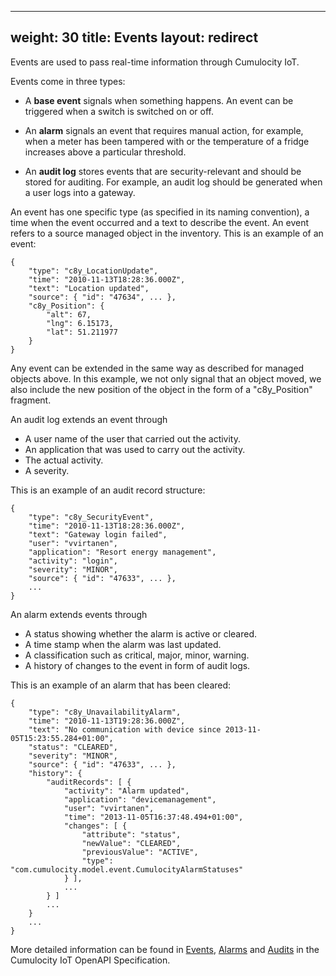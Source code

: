 
---
weight: 30
title: Events
layout: redirect
---

Events are used to pass real-time information through Cumulocity IoT.

Events come in three types:

-   A **base event** signals when something happens. An event can be triggered when a switch is switched on or off.

-   An **alarm** signals an event that requires manual action, for example, when a meter has been tampered with or the temperature of a fridge increases above a particular threshold.

-   An **audit log** stores events that are security-relevant and should be stored for auditing. For example, an audit log should be generated when a user logs into a gateway.

An event has one specific type (as specified in its naming convention), a time when the event occurred and a text to describe the event. An event refers to a source managed object in the inventory. This is an example of an event:

<pre><code class="json">{
	"type": "c8y_LocationUpdate",
	"time": "2010-11-13T18:28:36.000Z",
	"text": "Location updated",
	"source": { "id": "47634", ... },
	"c8y_Position": {
		"alt": 67,
		"lng": 6.15173,
		"lat": 51.211977
	}
}</code></pre>

Any event can be extended in the same way as described for managed objects above. In this example, we not only signal that an object moved, we also include the new position of the object in the form of a "c8y_Position" fragment.

An audit log extends an event through

-   A user name of the user that carried out the activity.
-   An application that was used to carry out the activity.
-   The actual activity.
-   A severity.

This is an example of an audit record structure:

<pre><code class="json">{
	"type": "c8y_SecurityEvent",
	"time": "2010-11-13T18:28:36.000Z",
	"text": "Gateway login failed",
	"user": "vvirtanen",
	"application": "Resort energy management",
	"activity": "login",
	"severity": "MINOR",
	"source": { "id": "47633", ... },
	...
}</code></pre>

An alarm extends events through

-   A status showing whether the alarm is active or cleared.
-   A time stamp when the alarm was last updated.
-   A classification such as critical, major, minor, warning.
-   A history of changes to the event in form of audit logs.

This is an example of an alarm that has been cleared:

<pre><code class="json">{
	"type": "c8y_UnavailabilityAlarm",
	"time": "2010-11-13T19:28:36.000Z",
	"text": "No communication with device since 2013-11-05T15:23:55.284+01:00",
	"status": "CLEARED",
	"severity": "MINOR",
	"source": { "id": "47633", ... },
	"history": {
		"auditRecords": [ {
			"activity": "Alarm updated",
			"application": "devicemanagement",
			"user": "vvirtanen",
			"time": "2013-11-05T16:37:48.494+01:00",
			"changes": [ {
				"attribute": "status",
				"newValue": "CLEARED",
				"previousValue": "ACTIVE",
				"type": "com.cumulocity.model.event.CumulocityAlarmStatuses"
			} ],
			...
		} ]
		...
	}
	...
}</code></pre>

More detailed information can be found in [Events](https://cumulocity.com/api/#tag/Events), [Alarms](https://cumulocity.com/api/#tag/Alarms) and [Audits](https://cumulocity.com/api/#tag/Audits) in the Cumulocity IoT OpenAPI Specification.
